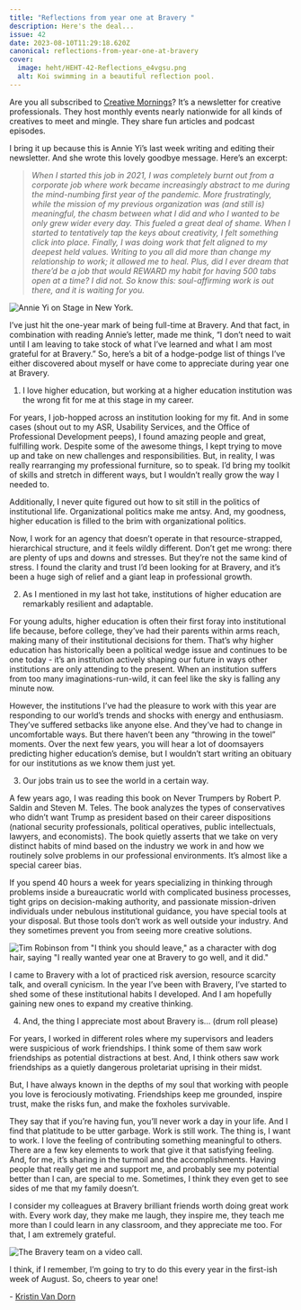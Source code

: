 ```yaml
---
title: "Reflections from year one at Bravery "
description: Here's the deal...
issue: 42
date: 2023-08-10T11:29:18.620Z
canonical: reflections-from-year-one-at-bravery
cover:
  image: heht/HEHT-42-Reflections_e4vgsu.png
  alt: Koi swimming in a beautiful reflection pool.
---
```

Are you all subscribed to [Creative Mornings](https://creativemornings.com/)? It’s a newsletter for creative professionals. They host monthly events nearly nationwide for all kinds of creatives to meet and mingle. They share fun articles and podcast episodes. 

I bring it up because this is Annie Yi’s last week writing and editing their newsletter. And she wrote this lovely goodbye message. Here’s an excerpt: 

> *When I started this job in 2021, I was completely burnt out from a corporate job where work became increasingly abstract to me during the mind-numbing first year of the pandemic. More frustratingly, while the mission of my previous organization was (and still is) meaningful, the chasm between what I did and who I wanted to be only grew wider every day. This fueled a great deal of shame. When I started to tentatively tap the keys about creativity, I felt something click into place. Finally, I was doing work that felt aligned to my deepest held values. Writing to you all did more than change my relationship to work; it allowed me to heal. Plus, did I ever dream that there’d be a job that would REWARD my habit for having 500 tabs open at a time? I did not. So know this: soul-affirming work is out there, and it is waiting for you.*

![Annie Yi on Stage in New York.](/assets/uploads/heht-42-annie-yi-on-stage.png "Image Credit: Creative Mornings")

I’ve just hit the one-year mark of being full-time at Bravery. And that fact, in combination with reading Annie’s letter, made me think, “I don’t need to wait until I am leaving to take stock of what I’ve learned and what I am most grateful for at Bravery.” So, here’s a bit of a hodge-podge list of things I’ve either discovered about myself or have come to appreciate during year one at Bravery. 

1. I love higher education, but working at a higher education institution was the wrong fit for me at this stage in my career. 

For years, I job-hopped across an institution looking for my fit. And in some cases (shout out to my ASR, Usability Services, and the Office of Professional Development peeps), I found amazing people and great, fulfilling work. Despite some of the awesome things, I kept trying to move up and take on new challenges and responsibilities. But, in reality, I was really rearranging my professional furniture, so to speak. I’d bring my toolkit of skills and stretch in different ways, but I wouldn’t really grow the way I needed to. 

Additionally, I never quite figured out how to sit still in the politics of institutional life. Organizational politics make me antsy. And, my goodness, higher education is filled to the brim with organizational politics. 

Now, I work for an agency that doesn’t operate in that resource-strapped, hierarchical structure, and it feels wildly different. Don’t get me wrong: there are plenty of ups and downs and stresses. But they’re not the same kind of stress. I found the clarity and trust I’d been looking for at Bravery, and it’s been a huge sigh of relief and a giant leap in professional growth.

2. As I mentioned in my last hot take, institutions of higher education are remarkably resilient and adaptable. 

For young adults, higher education is often their first foray into institutional life because, before college, they’ve had their parents within arms reach, making many of their institutional decisions for them. That’s why higher education has historically been a political wedge issue and continues to be one today - it’s an institution actively shaping our future in ways other institutions are only attending to the present. When an institution suffers from too many imaginations-run-wild, it can feel like the sky is falling any minute now. 

However, the institutions I’ve had the pleasure to work with this year are responding to our world’s trends and shocks with energy and enthusiasm. They’ve suffered setbacks like anyone else. And they’ve had to change in uncomfortable ways. But there haven’t been any “throwing in the towel” moments. Over the next few years, you will hear a lot of doomsayers predicting higher education’s demise, but I wouldn’t start writing an obituary for our institutions as we know them just yet. 

3. Our jobs train us to see the world in a certain way. 

A few years ago, I was reading this book on Never Trumpers by Robert P. Saldin and Steven M. Teles. The book analyzes the types of conservatives who didn’t want Trump as president based on their career dispositions (national security professionals, political operatives, public intellectuals, lawyers, and economists). The book quietly asserts that we take on very distinct habits of mind based on the industry we work in and how we routinely solve problems in our professional environments. It’s almost like a special career bias. 

If you spend 40 hours a week for years specializing in thinking through problems inside a bureaucratic world with complicated business processes, tight grips on decision-making authority, and passionate mission-driven individuals under nebulous institutional guidance, you have special tools at your disposal. But those tools don’t work as well outside your industry. And they sometimes prevent you from seeing more creative solutions. 

![Tim Robinson from "I think you should leave," as a character with dog hair, saying "I really wanted year one at Bravery to go well, and it did."](/assets/uploads/heht-42-year-one.png)

I came to Bravery with a lot of practiced risk aversion, resource scarcity talk, and overall cynicism. In the year I’ve been with Bravery, I’ve started to shed some of these institutional habits I developed. And I am hopefully gaining new ones to expand my creative thinking. 

4. And, the thing I appreciate most about Bravery is… (drum roll please)

For years, I worked in different roles where my supervisors and leaders were suspicious of work friendships. I think some of them saw work friendships as potential distractions at best. And, I think others saw work friendships as a quietly dangerous proletariat uprising in their midst. 

But, I have always known in the depths of my soul that working with people you love is ferociously motivating. Friendships keep me grounded, inspire trust, make the risks fun, and make the foxholes survivable. 

They say that if you’re having fun, you’ll never work a day in your life. And I find that platitude to be utter garbage. Work is still work. The thing is, I want to work. I love the feeling of contributing something meaningful to others. There are a few key elements to work that give it that satisfying feeling. And, for me, it’s sharing in the turmoil and the accomplishments. Having people that really get me and support me, and probably see my potential better than I can, are special to me. Sometimes, I think they even get to see sides of me that my family doesn’t.  

I consider my colleagues at Bravery brilliant friends worth doing great work with. Every work day, they make me laugh, they inspire me, they teach me more than I could learn in any classroom, and they appreciate me too. For that, I am extremely grateful.

![The Bravery team on a video call.](/assets/uploads/heht-42-the-team.png)

I think, if I remember, I’m going to try to do this every year in the first-ish week of August. So, cheers to year one!

\-﻿ [Kristin Van Dorn](https://www.linkedin.com/in/kristinvandorn/)